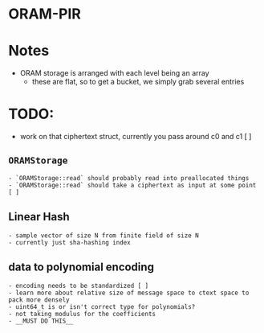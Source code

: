 # ORAM-PIR

# Notes
- ORAM storage is arranged with each level being an array
    - these are flat, so to get a bucket, we simply grab several entries

# TODO:
- work on that ciphertext struct, currently you pass around c0 and c1 [ ]

## `ORAMStorage`
    - `ORAMStorage::read` should probably read into preallocated things
    - `ORAMStorage::read` should take a ciphertext as input at some point [ ]

## Linear Hash
    - sample vector of size N from finite field of size N
    - currently just sha-hashing index

## data to polynomial encoding
    - encoding needs to be standardized [ ]
    - learn more about relative size of message space to ctext space to pack more densely
    - uint64_t is or isn't correct type for polynomials?
    - not taking modulus for the coefficients
    - __MUST DO THIS__
